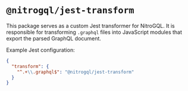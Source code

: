 # `@nitrogql/jest-transform`

This package serves as a custom Jest transformer for NitroGQL. It is responsible for transforming `.graphql` files into JavaScript modules that export the parsed GraphQL document.

Example Jest configuration:

```json
{
  "transform": {
    "^.+\\.graphql$": "@nitrogql/jest-transform"
  }
}
```
